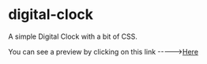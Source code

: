 # digital-clock
 <p>A simple Digital Clock with a bit of CSS.</p>
 <p>You can see a preview by clicking on this link -----><a href='https://mariogranados.github.io/Coffee-ProjectV2/'>Here</a></p>